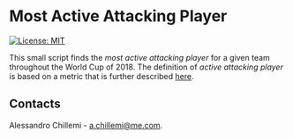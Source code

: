 # Most Active Attacking Player
[![License: MIT](https://img.shields.io/badge/License-MIT-yellow.svg)](https://opensource.org/licenses/MIT)

This small script finds the *most active attacking player* for a given team throughout the World Cup of 2018. The definition of *active attacking player* is based on a metric that is further described [here](https://github.com/achillemi/football-analytics/blob/main/MostActiveAttackingPlayer/Most%20active%20attacking%20player%20in%20WC18.ipynb).

## Contacts
Alessandro Chillemi - [a.chillemi@me.com](mailto:a.chillemi@me.com).
